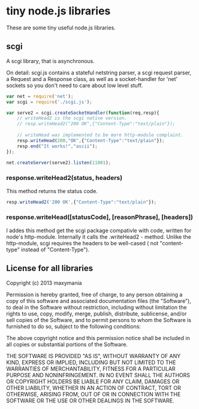# tiny node.js libraries

These are some tiny useful node.js libraries.

## scgi

A scgi library, that is asynchronous.

On detail: scgi.js contains a stateful netstring parser, a scgi request parser, a Request
and a Response class, as well as a socket-handler for 'net' sockets so you don't need to
care about low level stuff.

```js
var net = require('net');
var scgi = require('./scgi.js');

var serve2 = scgi.createSocketHandler(function(req,resp){
	// writeHead2 is the scgi native version.
	// resp.writeHead2("200 OK",{"Content-Type":"text/plain"});
	
	// writeHead was implemented to be more http-module complaint.
	resp.writeHead(200,"OK",{"Content-Type":"text/plain"});
	resp.end("It works!","ascii");
});

net.createServer(serve2).listen(11001);
```

### response.writeHead2(status, headers)
This method returns the status code.
```js
resp.writeHead2('200 OK',{"Content-Type":"text/plain"});
```

### response.writeHead([statusCode], [reasonPhrase], [headers])
I addes this method get the scgi package compativle with code, written for node's http-module.
Internally it calls the .writeHead2 - method. Unlike the http-module, scgi requires the headers
to be well-cased ( not "content-type" instead of "Content-Type").

## License for all libraries

Copyright (c) 2013 maxymania

Permission is hereby granted, free of charge, to any person obtaining a copy of this software
and associated documentation files (the "Software"), to deal in the Software without restriction,
including without limitation the rights to use, copy, modify, merge, publish, distribute, sublicense,
and/or sell copies of the Software, and to permit persons to whom the Software is furnished to do so,
subject to the following conditions:

The above copyright notice and this permission notice shall be included in all copies or substantial
portions of the Software.

THE SOFTWARE IS PROVIDED "AS IS", WITHOUT WARRANTY OF ANY KIND, EXPRESS OR IMPLIED, INCLUDING BUT NOT
LIMITED TO THE WARRANTIES OF MERCHANTABILITY, FITNESS FOR A PARTICULAR PURPOSE AND NONINFRINGEMENT.
IN NO EVENT SHALL THE AUTHORS OR COPYRIGHT HOLDERS BE LIABLE FOR ANY CLAIM, DAMAGES OR OTHER LIABILITY,
WHETHER IN AN ACTION OF CONTRACT, TORT OR OTHERWISE, ARISING FROM, OUT OF OR IN CONNECTION WITH THE
SOFTWARE OR THE USE OR OTHER DEALINGS IN THE SOFTWARE.
